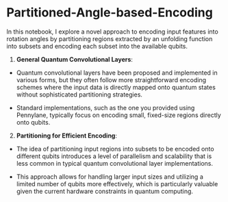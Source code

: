 # Partitioned-Angle-based-Encoding
In this notebook, I explore a novel approach to encoding input features into rotation angles by partitioning regions extracted by an unfolding function into subsets and encoding each subset into the available qubits. 

1. **General Quantum Convolutional Layers**:
- Quantum convolutional layers have been proposed and implemented in various forms, 
but they often follow more straightforward encoding schemes where the input data is directly mapped 
onto quantum states without sophisticated partitioning strategies.

- Standard implementations, such as the one you provided using Pennylane, typically focus on encoding small, fixed-size regions directly onto qubits.

2. **Partitioning for Efficient Encoding**:

- The idea of partitioning input regions into subsets to be encoded onto different qubits introduces a level of parallelism and scalability that is less common in typical quantum convolutional layer implementations.

- This approach allows for handling larger input sizes and utilizing a limited number of qubits more effectively, which is particularly valuable given the current hardware constraints in quantum computing.
